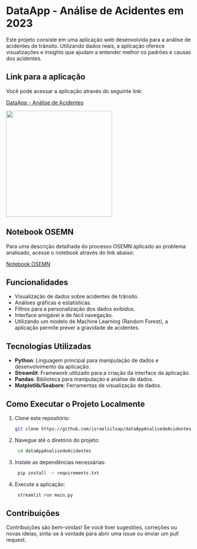 # DataApp - Análise de Acidentes em 2023

Este projeto consiste em uma aplicação web desenvolvida para a análise de acidentes de trânsito. Utilizando dados reais, a aplicação oferece visualizações e insights que ajudam a entender melhor os padrões e causas dos acidentes.

## Link para a aplicação

Você pode acessar a aplicação através do seguinte link:

[DataApp - Análise de Acidentes](https://dataapp-accident-analysis.streamlit.app/)

<img src="D:\israe\Documents\dataAppAnalisedeAcidentes\img\home.jpg" style="height:18rem;" /> 

## Notebook OSEMN

Para uma descrição detalhada do processo OSEMN aplicado ao problema analisado, acesse o notebook através do link abaixo:

[Notebook OSEMN](https://colab.research.google.com/drive/1lv_F2_AcU9Wigm7TJz-SDtsDeMm51-Fx?usp=sharing)

## Funcionalidades

- Visualização de dados sobre acidentes de trânsito.
- Análises gráficas e estatísticas.
- Filtros para a personalização dos dados exibidos.
- Interface amigável e de fácil navegação.
- Utilizando um modelo de Machine Learning (Random Forest), a aplicação permite prever a gravidade de acidentes.

## Tecnologias Utilizadas

- **Python**: Linguagem principal para manipulação de dados e desenvolvimento da aplicação.
- **Streamlit**: Framework utilizado para a criação da interface da aplicação.
- **Pandas**: Biblioteca para manipulação e análise de dados.
- **Matplotlib/Seaborn**: Ferramentas de visualização de dados.

## Como Executar o Projeto Localmente

1. Clone este repositório:
   ```bash
   git clone https://github.com/israelsilvap/dataAppAnalisedeAcidentes.git
2. Navegue até o diretório do projeto:
   ```bash
    cd dataAppAnalisedeAcidentes
3. Instale as dependências necessárias:
   ```bash
    pip install -r requirements.txt
4. Execute a aplicação:
   ```bash
    streamlit run main.py

## Contribuições
Contribuições são bem-vindas! Se você tiver sugestões, correções ou novas ideias, sinta-se à vontade para abrir uma issue ou enviar um pull request.
   
